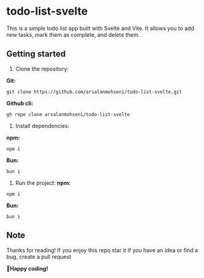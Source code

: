 # todo-list-svelte

This is a simple todo list app built with Svelte and Vite. It allows you to add new tasks, mark them as complete, and delete them.

## Getting started

1. Clone the repository:

**Git:**

`git clone https://github.com/arsalanmohseni/todo-list-svelte.git`

**Github cli:**

`gh repo clone arsalanmohseni/todo-list-svelte`

1. Install dependencies:

**npm:**

`npm i`

**Bun:**

`bun i`

1. Run the project:
**npm:**

`npm i`

**Bun:**

`bun i`

## Note

Thanks for reading!
If you enjoy this repo star it
If you have an idea or find a bug, create a pull request

**🚀Happy coding!**
